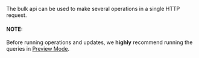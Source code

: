 The bulk api can be used to make several operations in a single HTTP request.


#### NOTE:

Before running operations and updates, we **highly** recommend running the queries in [Preview Mode](/api-docs/#preview_mode).
